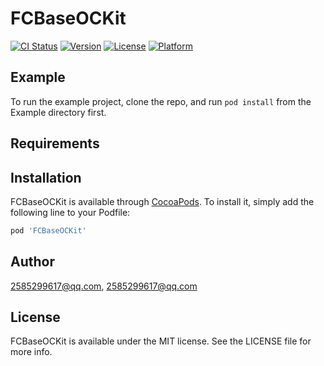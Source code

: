 # FCBaseOCKit

[![CI Status](https://img.shields.io/travis/2585299617@qq.com/FCBaseOCKit.svg?style=flat)](https://travis-ci.org/2585299617@qq.com/FCBaseOCKit)
[![Version](https://img.shields.io/cocoapods/v/FCBaseOCKit.svg?style=flat)](https://cocoapods.org/pods/FCBaseOCKit)
[![License](https://img.shields.io/cocoapods/l/FCBaseOCKit.svg?style=flat)](https://cocoapods.org/pods/FCBaseOCKit)
[![Platform](https://img.shields.io/cocoapods/p/FCBaseOCKit.svg?style=flat)](https://cocoapods.org/pods/FCBaseOCKit)

## Example

To run the example project, clone the repo, and run `pod install` from the Example directory first.

## Requirements

## Installation

FCBaseOCKit is available through [CocoaPods](https://cocoapods.org). To install
it, simply add the following line to your Podfile:

```ruby
pod 'FCBaseOCKit'
```

## Author

2585299617@qq.com, 2585299617@qq.com

## License

FCBaseOCKit is available under the MIT license. See the LICENSE file for more info.

